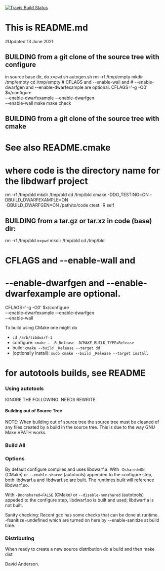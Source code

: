 [![Travis Build
Status](https://travis-ci.com/davea42/libdwarf-code.svg?branch=master)](https://travis-ci.com/github/davea42/libdwarf-code)
# This is README.md
#Updated 13 June 2021
## BUILDING from a git clone of the source tree with configure
   in source base dir, do
      x=`pwd`
      sh autogen.sh
      rm -rf /tmp/empty
      mkdir /tmp/empty
      cd /tmp/empty
      # CFLAGS and --enable-wall and
      # --enable-dwarfgen and --enable-dwarfexample are optional.
      CFLAGS='-g -O0' $x/configure \
         --enable-dwarfexample --enable-dwarfgen \
         --enable-wall
      make 
      make check

## BUILDING from a git clone of the source tree with cmake
   # See also README.cmake
   # where code is the directory name for the libdwarf project
   rm -rf /tmp/bld
   mkdir /tmp/bld
   cd /tmp/bld
   cmake -DDO_TESTING=ON -DBUILD_DWARFEXAMPLE=ON \
      -DBUILD_DWARFGEN=ON  /path/to/code
   ctest -R self

## BUILDING from a tar.gz or tar.xz in code (base) dir:
   rm -rf /tmp/bld
   x=`pwd`
   mkdir /tmp/bld
   cd /tmp/bld
   # CFLAGS and --enable-wall and
   # --enable-dwarfgen and --enable-dwarfexample are optional.
   CFLAGS='-g -O0' $x/configure \
       --enable-dwarfexample --enable-dwarfgen \
       --enable-wall

To build using CMake one might do
* `cd /a/b/libdwarf-1`
* configure: `cmake . -B_Release -DCMAKE_BUILD_TYPE=Release`
* build: `cmake --build _Release --target dd`
* (optionally install): `sudo cmake --build _Release --target install`

# for autotools builds, see README

### Using autotools
IGNORE THE FOLLOWING. NEEDS REWRITE

#### Building out of Source Tree
 
 NOTE: When building out of source tree the source tree
 must be cleaned of any files created by a build
 in the source tree. This is due to the way GNU Make
 VPATH works.
### Build All
 
### Options

By default configure compiles and uses libdwarf.a.
With `-Dshared=ON` (CMake) or `--enable-shared` (autotools)
appended to the configure step, 
both libdwarf.a and libdwarf.so 
 are built. The runtimes built will reference libdwarf.so.

With `-Dnonshared=FALSE` (CMake) or `--disable-nonshared` (autotools)
appeded to the configure step, 
 libdwarf.so is built and used; libdwarf.a is not built.

Sanity checking:
 Recent gcc has some checks that can be done at runtime.
   -fsanitize=undefined
 which are turned on here by --enable-sanitize at build time.

### Distributing

When ready to create a new source distribution do
a build and then 
  make dist

David Anderson. 

